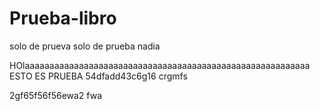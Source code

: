 # Prueba-libro
solo de prueva
solo de prueba nadia 



HOlaaaaaaaaaaaaaaaaaaaaaaaaaaaaaaaaaaaaaaaaaaaaaaaaaaaaaaaaaa
ESTO ES PRUEBA
54dfadd43c6g16
crgmfs


2gf65f56f56ewa2
fwa
